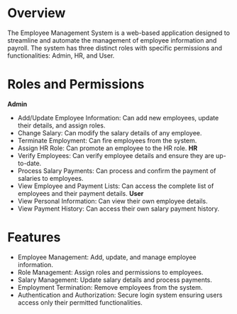 # Overview
The Employee Management System is a web-based application designed to streamline and automate the management of employee information and payroll. The system has three distinct roles with specific permissions and functionalities: Admin, HR, and User.

# Roles and Permissions
**Admin**
- Add/Update Employee Information: Can add new employees, update their details, and assign roles.
- Change Salary: Can modify the salary details of any employee.
- Terminate Employment: Can fire employees from the system.
- Assign HR Role: Can promote an employee to the HR role.
**HR**
- Verify Employees: Can verify employee details and ensure they are up-to-date.
- Process Salary Payments: Can process and confirm the payment of salaries to employees.
- View Employee and Payment Lists: Can access the complete list of employees and their payment details.
**User**
- View Personal Information: Can view their own employee details.
- View Payment History: Can access their own salary payment history.

# Features
- Employee Management: Add, update, and manage employee information.
- Role Management: Assign roles and permissions to employees.
- Salary Management: Update salary details and process payments.
- Employment Termination: Remove employees from the system.
- Authentication and Authorization: Secure login system ensuring users access only their permitted functionalities.